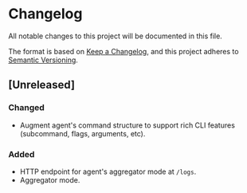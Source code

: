 # Changelog

All notable changes to this project will be documented in this file.

The format is based on [Keep a Changelog](https://keepachangelog.com/en/1.0.0/),
and this project adheres to [Semantic Versioning](https://semver.org/spec/v2.0.0.html).

## [Unreleased]
### Changed
- Augment agent's command structure to support rich CLI features (subcommand, flags, arguments, etc).
### Added
- HTTP endpoint for agent's aggregator mode at `/logs`.
- Aggregator mode. 

